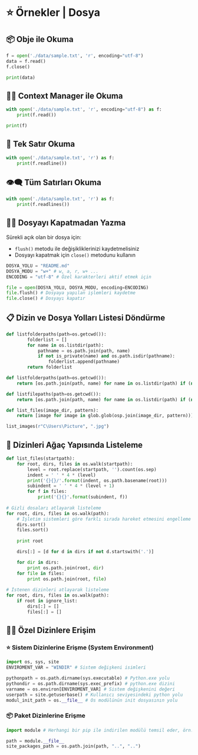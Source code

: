 # ⭐ Örnekler | Dosya

## 📦 Obje ile Okuma

```python
f = open('./data/sample.txt', 'r', encoding="utf-8")
data = f.read()
f.close()

print(data)
```

## 👨‍💼 Context Manager ile Okuma

```python
with open('./data/sample.txt', 'r', encoding="utf-8") as f:
    print(f.read())

print(f)
```

## 🎈 Tek Satır Okuma

```python
with open('./data/sample.txt', 'r') as f:
    print(f.readline())
```

## 👁‍🗨 Tüm Satırları Okuma

```python
with open('./data/sample.txt', 'r') as f:
    print(f.readlines())
```

## 🤸‍♂️ Dosyayı Kapatmadan Yazma

Sürekli açık olan bir dosya için:

* `flush()` metodu ile değişikliklerinizi kaydetmelisiniz
* Dosyayı kapatmak için `close()` metodunu kullanın

```python
DOSYA_YOLU = "README.md"
DOSYA_MODU = "w+" # w, a, r, w+ ...
ENCODING = "utf-8" # Özel karakterleri aktif etmek için

file = open(DOSYA_YOLU, DOSYA_MODU, encoding=ENCODING)
file.flush() # Dosyaya yapılan işlemleri kaydetme
file.close() # Dosyayı kapatır
```

## 📋 Dizin ve Dosya Yolları Listesi Döndürme

```python
def listfolderpaths(path=os.getcwd()):
        folderlist = []
        for name in os.listdir(path):
            pathname = os.path.join(path, name)
            if not is_private(name) and os.path.isdir(pathname):
                folderlist.append(pathname)
        return folderlist

def listfolderpaths(path=os.getcwd()):
    return [os.path.join(path, name) for name in os.listdir(path) if (not is_private(name) and os.path.isdir(os.path.join(path, name)))]

def listfilepaths(path=os.getcwd()):
    return [os.path.join(path, name) for name in os.listdir(path) if (not is_private(name) and os.path.isfile(os.path.join(path, name)))]

def list_files(image_dir, pattern):
    return [image for image in glob.glob(osp.join(image_dir, pattern))]

list_images(r"C\Users\Picture", ".jpg")
```

## 🌳 Dizinleri Ağaç Yapısında Listeleme

```python
def list_files(startpath):
    for root, dirs, files in os.walk(startpath):
        level = root.replace(startpath, '').count(os.sep)
        indent = ' ' * 4 * (level)
        print('{}{}/'.format(indent, os.path.basename(root)))
        subindent = ' ' * 4 * (level + 1)
        for f in files:
            print('{}{}'.format(subindent, f))
            
# Gizli dosaları atlayarak listeleme
for root, dirs, files in os.walk(path):
    # İşletim sistemleri göre farklı sırada hareket etmesini engelleme
    dirs.sort()
    files.sort()
    
    print root

    dirs[:] = [d for d in dirs if not d.startswith('.')]

    for dir in dirs:
        print os.path.join(root, dir)
    for file in files:
        print os.path.join(root, file)
    
# İstenen dizinleri atlayarak listeleme
for root, dirs, files in os.walk(path):
    if root in ignore_list:
        dirs[:] = []
        files[:] = []
```

## 👮‍♂️ Özel Dizinlere Erişim

### ⭐ Sistem Dizinlerine Erişme (System Environment)

```python
import os, sys, site
ENVIROMENT_VAR = "WINDIR" # Sistem değişkeni isimleri

pythonpath = os.path.dirname(sys.executable) # Python.exe yolu
pythondir = os.path.dirname(sys.exec_prefix) # python.exe dizini
varname = os.environ[ENVIROMENT_VAR] # Sistem değişkenini değeri
userpath = site.getuserbase() # Kullanıcı seviyesindeki python yolu
modul_init_path = os.__file__ # Os modülünün init dosyasının yolu
```

### 📦 Paket Dizinlerine Erişme

```python
import module # Herhangi bir pip ile indirilen modülü temsil eder, örn: pynput

path = module.__file__
site_packages_path = os.path.join(path, "..", "..")
```

